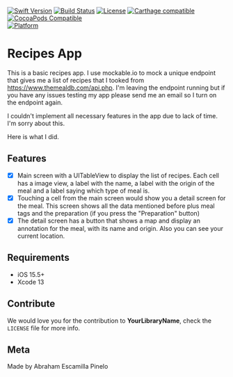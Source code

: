 
[![Swift Version][swift-image]][swift-url]
[![Build Status][travis-image]][travis-url]
[![License][license-image]][license-url]
[![Carthage compatible](https://img.shields.io/badge/Carthage-compatible-4BC51D.svg?style=flat)](https://github.com/Carthage/Carthage)
[![CocoaPods Compatible](https://img.shields.io/cocoapods/v/EZSwiftExtensions.svg)](https://img.shields.io/cocoapods/v/LFAlertController.svg)  
[![Platform](https://img.shields.io/cocoapods/p/LFAlertController.svg?style=flat)](http://cocoapods.org/pods/LFAlertController)

# Recipes App

This is a basic recipes app. I use mockable.io to mock a unique endpoint that gives me a list of recipes that I tooked from https://www.themealdb.com/api.php.
I'm leaving the endpoint running but if you have any issues testing my app please send me an email so I turn on the endpoint again.

I couldn't implement all necessary features in the app due to lack of time. I'm sorry about this. 

Here is what I did.

## Features

- [x] Main screen with a UITableView to display the list of recipes. Each cell has a image view, a label with the name, a label with the origin of the meal and a label saying which type of meal is.
- [x] Touching a cell from the main screen would show you a detail screen for the meal. This screen shows all the data mentioned before plus meal tags and the preparation (if you press the "Preparation" button)
- [x] The detail screen has a button that shows a map and display an annotation for the meal, with its name and origin. Also you can see your current location.

## Requirements

- iOS 15.5+
- Xcode 13

## Contribute

We would love you for the contribution to **YourLibraryName**, check the ``LICENSE`` file for more info.

## Meta

Made by Abraham Escamilla Pinelo

[swift-image]:https://img.shields.io/badge/swift-5.0-orange.svg
[swift-url]: https://swift.org/
[license-image]: https://img.shields.io/badge/License-MIT-blue.svg
[license-url]: LICENSE
[travis-image]: https://img.shields.io/travis/dbader/node-datadog-metrics/master.svg?style=flat-square
[travis-url]: https://travis-ci.org/dbader/node-datadog-metrics
[codebeat-image]: https://codebeat.co/badges/c19b47ea-2f9d-45df-8458-b2d952fe9dad
[codebeat-url]: https://codebeat.co/projects/github-com-vsouza-awesomeios-com
